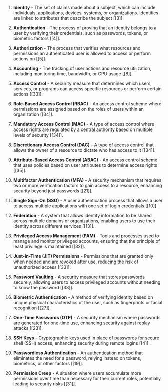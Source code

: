 1. **Identity** - The set of claims made about a subject, which can include individuals, applications, devices, systems, or organizations. Identities are linked to attributes that describe the subject [[3]].

2. **Authentication** - The process of proving that an identity belongs to a user by verifying their credentials, such as passwords, tokens, or biometric factors [[4]].

3. **Authorization** - The process that verifies what resources and permissions an authenticated user is allowed to access or perform actions on [[5]].

4. **Accounting** - The tracking of user actions and resource utilization, including monitoring time, bandwidth, or CPU usage [[8]].

5. **Access Control** - A security measure that determines which users, services, or programs can access specific resources or perform certain actions [[33]].

6. **Role-Based Access Control (RBAC)** - An access control scheme where permissions are assigned based on the roles of users within an organization [[34]].

7. **Mandatory Access Control (MAC)** - A type of access control where access rights are regulated by a central authority based on multiple levels of security [[34]].

8. **Discretionary Access Control (DAC)** - A type of access control that allows the owner of a resource to dictate who has access to it [[34]].

9. **Attribute-Based Access Control (ABAC)** - An access control scheme that uses policies based on user attributes to determine access rights [[35]].

10. **Multifactor Authentication (MFA)** - A security mechanism that requires two or more verification factors to gain access to a resource, enhancing security beyond just passwords [[21]].

11. **Single Sign-On (SSO)** - A user authentication process that allows a user to access multiple applications with one set of login credentials [[10]].

12. **Federation** - A system that allows identity information to be shared across multiple domains or organizations, enabling users to use their identity across different services [[13]].

13. **Privileged Access Management (PAM)** - Tools and processes used to manage and monitor privileged accounts, ensuring that the principle of least privilege is maintained [[32]].

14. **Just-in-Time (JIT) Permissions** - Permissions that are granted only when needed and are revoked after use, reducing the risk of unauthorized access [[33]].

15. **Password Vaulting** - A security measure that stores passwords securely, allowing users to access privileged accounts without needing to know the password [[33]].

16. **Biometric Authentication** - A method of verifying identity based on unique physical characteristics of the user, such as fingerprints or facial recognition [[27]].

17. **One-Time Passwords (OTP)** - A security mechanism where passwords are generated for one-time use, enhancing security against replay attacks [[23]].

18. **SSH Keys** - Cryptographic keys used in place of passwords for secure shell (SSH) access, enhancing security during remote logins [[4]].

19. **Passwordless Authentication** - An authentication method that eliminates the need for a password, relying instead on tokens, biometrics, or other factors [[19]].

20. **Permission Creep** - A situation where users accumulate more permissions over time than necessary for their current roles, potentially leading to security risks [[31]].

